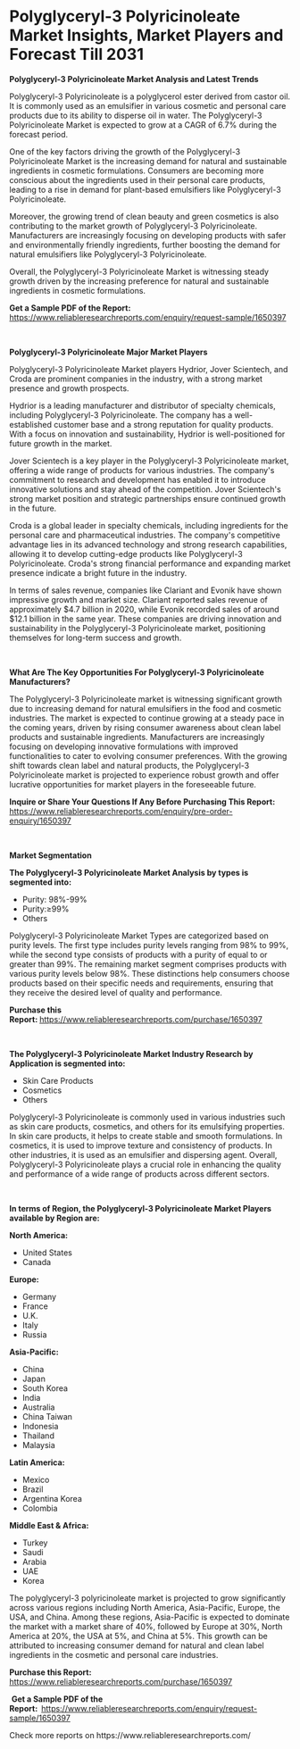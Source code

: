 <p><h1>Polyglyceryl-3 Polyricinoleate Market Insights, Market Players and Forecast Till 2031</h1></p><p><strong>Polyglyceryl-3 Polyricinoleate Market Analysis and Latest Trends</strong></p>
<p><p>Polyglyceryl-3 Polyricinoleate is a polyglycerol ester derived from castor oil. It is commonly used as an emulsifier in various cosmetic and personal care products due to its ability to disperse oil in water. The Polyglyceryl-3 Polyricinoleate Market is expected to grow at a CAGR of 6.7% during the forecast period.</p><p>One of the key factors driving the growth of the Polyglyceryl-3 Polyricinoleate Market is the increasing demand for natural and sustainable ingredients in cosmetic formulations. Consumers are becoming more conscious about the ingredients used in their personal care products, leading to a rise in demand for plant-based emulsifiers like Polyglyceryl-3 Polyricinoleate.</p><p>Moreover, the growing trend of clean beauty and green cosmetics is also contributing to the market growth of Polyglyceryl-3 Polyricinoleate. Manufacturers are increasingly focusing on developing products with safer and environmentally friendly ingredients, further boosting the demand for natural emulsifiers like Polyglyceryl-3 Polyricinoleate.</p><p>Overall, the Polyglyceryl-3 Polyricinoleate Market is witnessing steady growth driven by the increasing preference for natural and sustainable ingredients in cosmetic formulations.</p></p>
<p><strong>Get a Sample PDF of the Report:&nbsp;</strong> <a href="https://www.reliableresearchreports.com/enquiry/request-sample/1650397">https://www.reliableresearchreports.com/enquiry/request-sample/1650397</a></p>
<p>&nbsp;</p>
<p><strong>Polyglyceryl-3 Polyricinoleate Major Market Players</strong></p>
<p><p>Polyglyceryl-3 Polyricinoleate Market players Hydrior, Jover Scientech, and Croda are prominent companies in the industry, with a strong market presence and growth prospects. </p><p>Hydrior is a leading manufacturer and distributor of specialty chemicals, including Polyglyceryl-3 Polyricinoleate. The company has a well-established customer base and a strong reputation for quality products. With a focus on innovation and sustainability, Hydrior is well-positioned for future growth in the market.</p><p>Jover Scientech is a key player in the Polyglyceryl-3 Polyricinoleate market, offering a wide range of products for various industries. The company's commitment to research and development has enabled it to introduce innovative solutions and stay ahead of the competition. Jover Scientech's strong market position and strategic partnerships ensure continued growth in the future.</p><p>Croda is a global leader in specialty chemicals, including ingredients for the personal care and pharmaceutical industries. The company's competitive advantage lies in its advanced technology and strong research capabilities, allowing it to develop cutting-edge products like Polyglyceryl-3 Polyricinoleate. Croda's strong financial performance and expanding market presence indicate a bright future in the industry.</p><p>In terms of sales revenue, companies like Clariant and Evonik have shown impressive growth and market size. Clariant reported sales revenue of approximately $4.7 billion in 2020, while Evonik recorded sales of around $12.1 billion in the same year. These companies are driving innovation and sustainability in the Polyglyceryl-3 Polyricinoleate market, positioning themselves for long-term success and growth.</p></p>
<p>&nbsp;</p>
<p><strong>What Are The Key Opportunities For Polyglyceryl-3 Polyricinoleate Manufacturers?</strong></p>
<p><p>The Polyglyceryl-3 Polyricinoleate market is witnessing significant growth due to increasing demand for natural emulsifiers in the food and cosmetic industries. The market is expected to continue growing at a steady pace in the coming years, driven by rising consumer awareness about clean label products and sustainable ingredients. Manufacturers are increasingly focusing on developing innovative formulations with improved functionalities to cater to evolving consumer preferences. With the growing shift towards clean label and natural products, the Polyglyceryl-3 Polyricinoleate market is projected to experience robust growth and offer lucrative opportunities for market players in the foreseeable future.</p></p>
<p><strong>Inquire or Share Your Questions If Any Before Purchasing This Report:</strong> <a href="https://www.reliableresearchreports.com/enquiry/pre-order-enquiry/1650397">https://www.reliableresearchreports.com/enquiry/pre-order-enquiry/1650397</a></p>
<p>&nbsp;</p>
<p><strong>Market Segmentation</strong></p>
<p><strong>The Polyglyceryl-3 Polyricinoleate Market Analysis by types is segmented into:</strong></p>
<p><ul><li>Purity: 98%-99%</li><li>Purity:≥99%</li><li>Others</li></ul></p>
<p><p>Polyglyceryl-3 Polyricinoleate Market Types are categorized based on purity levels. The first type includes purity levels ranging from 98% to 99%, while the second type consists of products with a purity of equal to or greater than 99%. The remaining market segment comprises products with various purity levels below 98%. These distinctions help consumers choose products based on their specific needs and requirements, ensuring that they receive the desired level of quality and performance.</p></p>
<p><strong>Purchase this Report:&nbsp;</strong><a href="https://www.reliableresearchreports.com/purchase/1650397">https://www.reliableresearchreports.com/purchase/1650397</a></p>
<p>&nbsp;</p>
<p><strong>The Polyglyceryl-3 Polyricinoleate Market Industry Research by Application is segmented into:</strong></p>
<p><ul><li>Skin Care Products</li><li>Cosmetics</li><li>Others</li></ul></p>
<p><p>Polyglyceryl-3 Polyricinoleate is commonly used in various industries such as skin care products, cosmetics, and others for its emulsifying properties. In skin care products, it helps to create stable and smooth formulations. In cosmetics, it is used to improve texture and consistency of products. In other industries, it is used as an emulsifier and dispersing agent. Overall, Polyglyceryl-3 Polyricinoleate plays a crucial role in enhancing the quality and performance of a wide range of products across different sectors.</p></p>
<p>&nbsp;</p>
<p><strong>In terms of Region, the Polyglyceryl-3 Polyricinoleate Market Players available by Region are:</strong></p>
<p>
    <p> <strong> North America: </strong>
        <ul>
            <li>United States</li>
            <li>Canada</li>
        </ul>
        </p> 
    <p> <strong> Europe: </strong>
        <ul>
            <li>Germany</li>
            <li>France</li>
            <li>U.K.</li>
            <li>Italy</li>
            <li>Russia</li>
        </ul>
        </p> 
    <p> <strong> Asia-Pacific: </strong>
        <ul>
            <li>China</li>
            <li>Japan</li>
            <li>South Korea</li>
            <li>India</li>
            <li>Australia</li>
            <li>China Taiwan</li>
            <li>Indonesia</li>
            <li>Thailand</li>
            <li>Malaysia</li>
        </ul>
        </p> 
    <p> <strong> Latin America: </strong>
        <ul>
            <li>Mexico</li>
            <li>Brazil</li>
            <li>Argentina Korea</li>
            <li>Colombia</li>
        </ul>
        </p> 
    <p> <strong> Middle East & Africa: </strong>
        <ul>
            <li>Turkey</li>
            <li>Saudi</li>
            <li>Arabia</li>
            <li>UAE</li>
            <li>Korea</li>
        </ul>
    </p>
    </p>
<p><p>The polyglyceryl-3 polyricinoleate market is projected to grow significantly across various regions including North America, Asia-Pacific, Europe, the USA, and China. Among these regions, Asia-Pacific is expected to dominate the market with a market share of 40%, followed by Europe at 30%, North America at 20%, the USA at 5%, and China at 5%. This growth can be attributed to increasing consumer demand for natural and clean label ingredients in the cosmetic and personal care industries.</p></p>
<p><strong>Purchase this Report: </strong><a href="https://www.reliableresearchreports.com/purchase/1650397">https://www.reliableresearchreports.com/purchase/1650397</a></p>
<p>&nbsp;<strong>Get a Sample PDF of the Report:&nbsp;&nbsp;</strong><a href="https://www.reliableresearchreports.com/enquiry/request-sample/1650397">https://www.reliableresearchreports.com/enquiry/request-sample/1650397</a></p>
<p><strong></strong></p>
<p>Check more reports on https://www.reliableresearchreports.com/</p>